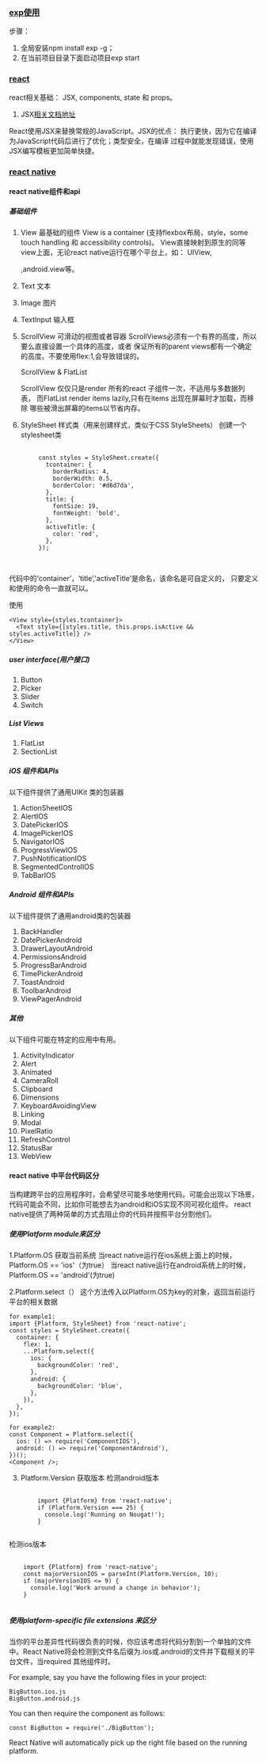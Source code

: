 ### [exp使用](https://expo.io/learn)
步骤：
1.  全局安装npm install exp -g；
2. 在当前项目目录下面启动项目exp start

### [react](https://reactjs.org/tutorial/tutorial.html)

 react相关基础： JSX, components, state 和 props。

   1. JSX[相关文档地址](http://www.css88.com/react/docs/jsx-in-depth.html)

React使用JSX来替换常规的JavaScript。JSX的优点：
执行更快，因为它在编译为JavaScript代码后进行了优化；类型安全，在编译
过程中就能发现错误，使用JSX编写模板更加简单快捷。



### [react native](http://facebook.github.io/react-native/docs/tutorial.html)
    
#### react native组件和api

##### 基础组件
1. View   最基础的组件
  View is a container (支持flexbox布局，style，some touch handling 和
  accessibility controls)。
  View直接映射到原生的同等view上面，无论react native运行在哪个平台上，如：
  UIView,<div>,android.view等。

2. Text   文本
3. Image  图片
4. TextInput    输入框
5. ScrollView   可滑动的视图或者容器
   ScrollViews必须有一个有界的高度，所以要么直接设置一个具体的高度，或者
保证所有的parent views都有一个确定的高度。不要使用flex:1,会导致错误的。

   ScrollView & FlatList
   
   ScrollView 仅仅只是render 所有的react 子组件一次，不适用与多数据列表，
   而FlatList render items lazily,只有在items 出现在屏幕时才加载，而移除
   哪些被滑出屏幕的items以节省内存。

6. StyleSheet   样式类（用来创建样式，类似于CSS StyleSheets）
   创建一个stylesheet类

	<pre>
      <code>
	    const styles = StyleSheet.create({
		  tcontainer: {
		    borderRadius: 4,
		    borderWidth: 0.5,
		    borderColor: '#d6d7da',
		  },
		  title: {
		    fontSize: 19,
		    fontWeight: 'bold',
		  },
		  activeTitle: {
		    color: 'red',
		  },
		});
      </code>
	</pre>
	

代码中的‘container’，‘title’,'activeTitle'是命名，该命名是可自定义的，
只要定义和使用的命令一直就可以。

   使用

	<View style={styles.tcontainer}>
	  <Text style={[styles.title, this.props.isActive && styles.activeTitle]} />
	</View>

##### user interface(用户接口)
1. Button
2. Picker
3. Slider
4. Switch

##### List Views
1. FlatList
2. SectionList

##### iOS 组件和APIs
以下组件提供了通用UIKit 类的包装器
1. ActionSheetIOS
2. AlertIOS
3. DatePickerIOS
4. ImagePickerIOS
5. NavigatorIOS
6. ProgressViewIOS
7. PushNotificationIOS
8. SegmentedControlIOS
9. TabBarIOS

##### Android 组件和APIs
以下组件提供了通用android类的包装器
1. BackHandler
2. DatePickerAndroid
3. DrawerLayoutAndroid
4. PermissionsAndroid
5. ProgressBarAndroid
6. TimePickerAndroid
7. ToastAndroid
8. ToolbarAndroid
9. ViewPagerAndroid

##### 其他
以下组件可能在特定的应用中有用。
1. ActivityIndicator
2. Alert
3. Animated
4. CameraRoll
5. Clipboard
6. Dimensions
7. KeyboardAvoidingView
8. Linking
9. Modal
10. PixelRatio
11. RefreshControl
12. StatusBar
13. WebView


#### react  native 中平台代码区分
当构建跨平台的应用程序时，会希望尽可能多地使用代码。可能会出现以下场景，代码可能会不同，比如你可能想去为android和iOS实现不同可视化组件。
react native提供了两种简单的方式去阻止你的代码并按照平台分割他们。
##### 使用Platform module来区分
1.Platform.OS 获取当前系统
当react native运行在ios系统上面上的时候，Platform.OS == 'ios'（为true）
当react native运行在android系统上的时候，Platform.OS == 'android'(为true)

2.Platform.select（）
这个方法传入以Platform.OS为key的对象，返回当前运行平台的相关数据

	for example1:
	import {Platform, StyleSheet} from 'react-native';
	const styles = StyleSheet.create({
	  container: {
	    flex: 1,
	    ...Platform.select({
	      ios: {
	        backgroundColor: 'red',
	      },
	      android: {
	        backgroundColor: 'blue',
	      },
	    }),
	  },
	});

	for example2:
	const Component = Platform.select({
	  ios: () => require('ComponentIOS'),
	  android: () => require('ComponentAndroid'),
	})();
	<Component />;

3. Platform.Version  获取版本
检测android版本
<pre>
	<code>
		import {Platform} from 'react-native';
		if (Platform.Version === 25) {
		  console.log('Running on Nougat!');
		}
	</code>
</pre>
检测ios版本
<pre>
	<code>
	import {Platform} from 'react-native';
	const majorVersionIOS = parseInt(Platform.Version, 10);
	if (majorVersionIOS <= 9) {
	  console.log('Work around a change in behavior');
	}
	</code>
</pre>



##### 使用platform-specific file extensions 来区分
当你的平台差异性代码很负责的时候，你应该考虑将代码分割到一个单独的文件中。React Native将会检测到文件名后缀为.ios或.android的文件并下载相关的平台文件，当required 其他组件时。

For example, say you have the following files in your project:

	BigButton.ios.js
	BigButton.android.js

You can then require the component as follows:

	const BigButton = require('./BigButton');
	
React Native will automatically pick up the right file based on the running platform.






   